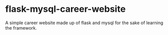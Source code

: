 # flask-mysql-career-website
A simple career website made up of flask and mysql for the sake of learning the framework.

